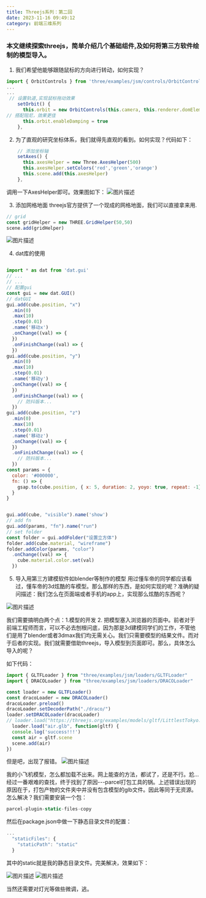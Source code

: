 ```yaml
---
title: Threejs系列：第二回
date: 2023-11-16 09:49:12
category: 前端三维系列
---
```


### 本文继续探索threejs，简单介绍几个基础组件,及如何将第三方软件绘制的模型导入。

1. 我们希望他能够跟随鼠标的方向进行转动，如何实现？

```javascript
import { OrbitControls } from 'three/examples/jsm/controls/OrbitControls'
...
...   
 // 设置轨道,实现鼠标拖动效果
    setOrbit() {
      this.orbit = new OrbitControls(this.camera, this.renderer.domElement)
// 搭配阻尼，效果更佳
      this.orbit.enableDamping = true
    },
```

2. 为了直观的研究坐标体系，我们就得先直观的看到。如何实现？代码如下：
```javascript
    // 添加坐标轴
    setAxes() {
      this.axesHelper = new Three.AxesHelper(500)
      this.axesHelper.setColors('red','green','orange')
      this.scene.add(this.axesHelper)
    },
```
调用一下AxesHelper即可。效果图如下：
<img src="/img/threejs2_1.webp" alt="图片描述">

3. 添加网格地面
threejs官方提供了一个现成的网格地面，我们可以直接拿来用.
```javascript
// grid
const gridHelper = new THREE.GridHelper(50,50)
scene.add(gridHelper)
```

<img src="/img/threejs2_2.gif" alt="图片描述">

4. dat库的使用
  ```javascript

  import * as dat from 'dat.gui'
  // ...
  // ...
  // 配置gui
  const gui = new dat.GUI()
  // datGUI
  gui.add(cube.position, "x")
    .min(0)
    .max(10)
    .step(0.01)
    .name('移动x')
    .onChange((val) => {
    })
    .onFinishChange((val) => {
    })
  gui.add(cube.position, "y")
    .min(0)
    .max(10)
    .step(0.01)
    .name('移动y')
    .onChange((val) => {
    })
    .onFinishChange((val) => {
      // 防抖版本...
    })
  gui.add(cube.position, "z")
    .min(0)
    .max(10)
    .step(0.01)
    .name('移动z')
    .onChange((val) => {
    })
    .onFinishChange((val) => {
      // 防抖版本...
    })
  const params = {
    color: '#000000',
    fn: () => {
      gsap.to(cube.position, { x: 5, duration: 2, yoyo: true, repeat: -1})
    }
  }


  gui.add(cube, "visible").name('show')
  // add fn
  gui.add(params, "fn").name("run") 
  // set folder
  const folder = gui.addFolder("设置立方体")
  folder.add(cube.material, "wireframe")
  folder.addColor(params, "color")
    .onChange((val) => {
      cube.material.color.set(val)
    })

  ```

5. 导入用第三方建模软件如blender等制作的模型
用过懂车帝的同学都应该看过，懂车帝的3d炫酷的车模型。那么那样的东西，是如何实现的呢？准确的疑问描述：我们怎么在页面端或者手机的app上，实现那么炫酷的东西呢？
<img src="/img/threejs2_3.webp" alt="图片描述">

我们需要搞明白两个点：1.模型的开发 2. 把模型塞入浏览器的页面中。前者对于前端工程师而言，可以不必去刨根问底，因为那是3d建模同学们的工作，不管他们是用了blender或者3dmax我们均无需关心。我们只需要模型的结果文件。而对于后者的实现。我们就需要借助threejs，导入模型到页面即可。那么，具体怎么导入的呢？

如下代码：
```javascript
import { GLTFLoader } from "three/examples/jsm/loaders/GLTFLoader"
import { DRACOLoader } from "three/examples/jsm/loaders/DRACOLoader"

const loader = new GLTFLoader()
const dracoLoader = new DRACOLoader()
dracoLoader.preload()
dracoLoader.setDecoderPath("./draco/")
loader.setDRACOLoader(dracoLoader)
// loader.load("https://threejs.org/examples/models/gltf/LittlestTokyo.glb", function(gltf) {
  loader.load("air.glb", function(gltf) {
  console.log('success!!!')
  const air = gltf.scene
  scene.add(air)
})
```

但是吧，出现了报错。
<img src="/img/threejs2_6.jpg" alt="图片描述">

我的小飞机模型，怎么都加载不出来。网上能查的方法，都试了，还是不行。尬...经过一番艰难的查找，终于找到了原因---parcel打包工具的锅。上述错误出现的原因在于，打包产物的文件夹中并没有包含模型的glb文件。因此等同于无资源。怎么解决？我们需要安装一个包：

```javascript
parcel-plugin-static-files-copy
```

然后在package.json中做一下静态目录文件的配置：
```javascript
...
  "staticFiles": {
    "staticPath": "static"
  }
```

其中的static就是我的静态目录文件。完美解决，效果如下：

<img src="/img/threejs2_4.jpg" alt="图片描述">

<img src="/img/threejs2_5.jpg" alt="图片描述">

当然还需要对灯光等做些微调，逃。

